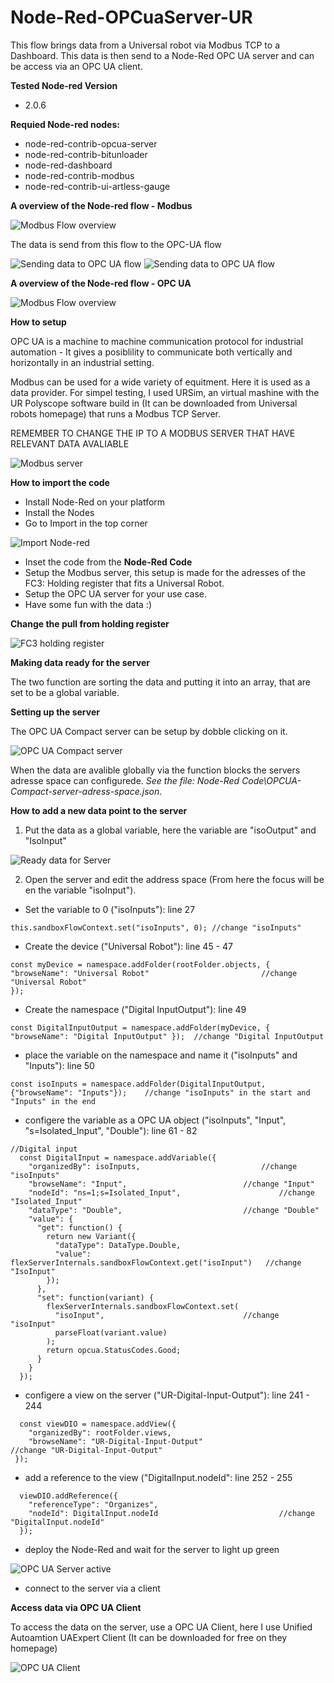 # Node-Red-OPCuaServer-UR
 This flow brings data from a Universal robot via Modbus TCP to a Dashboard. This data is then send to a Node-Red OPC UA server and can be access via an OPC UA client.

**Tested Node-red Version**
- 2.0.6

**Requied Node-red nodes:**
- node-red-contrib-opcua-server
- node-red-contrib-bitunloader
- node-red-dashboard
- node-red-contrib-modbus
- node-red-contrib-ui-artless-gauge

**A overview of the Node-red flow - Modbus**

![Modbus Flow overview](https://github.com/glinvad/Node-Red-OPCuaServer-UR/blob/main/Pictures/OverviewFlowModbus.jpg)

The data is send from this flow to the OPC-UA flow

![Sending data to OPC UA flow](https://github.com/glinvad/Node-Red-OPCuaServer-UR/blob/main/Pictures/SendingDataToOPCUAflow.jpg)
![Sending data to OPC UA flow](https://github.com/glinvad/Node-Red-OPCuaServer-UR/blob/main/Pictures/SendingDataToOPCUAflow2.jpg)

**A overview of the Node-red flow - OPC UA**

![Modbus Flow overview](https://github.com/glinvad/Node-Red-OPCuaServer-UR/blob/main/Pictures/OverviewFlowOPCUA.jpg)

**How to setup**

OPC UA is a machine to machine communication protocol for industrial automation - It gives a posiblility to communicate both vertically and horizontally in an industrial setting.

Modbus can be used for a wide variety of equitment. Here it is used as a data provider. For simpel testing, I used URSim, an virtual mashine with the UR Polyscope software build in (It can be downloaded from Universal robots homepage) that runs a Modbus TCP Server.

REMEMBER TO CHANGE THE IP TO A MODBUS SERVER THAT HAVE RELEVANT DATA AVALIABLE

![Modbus server](https://github.com/glinvad/Node-Red-OPCuaServer-UR/blob/main/Pictures/ModbusTCPserver.jpg)

**How to import the code**
- Install Node-Red on your platform
- Install the Nodes
- Go to Import in the top corner 

![Import Node-red](https://github.com/glinvad/Node-Red-OPCuaServer-UR/blob/main/Pictures/NodeRedImport.jpg)

- Inset the code from the **Node-Red Code**
- Setup the Modbus server, this setup is made for the adresses of the FC3: Holding register that fits a Universal Robot.
- Setup the OPC UA server for your use case.
- Have some fun with the data :)

**Change the pull from holding register**

![FC3 holding register](https://github.com/glinvad/Node-Red-OPCuaServer-UR/blob/main/Pictures/SettingUpGetHOLDING.jpg)

**Making data ready for the server**

The two function are sorting the data and putting it into an array, that are set to be a global variable. 

**Setting up the server**

The OPC UA Compact server can be setup by dobble clicking on it.

![OPC UA Compact server](https://github.com/glinvad/Node-Red-OPCuaServer-UR/blob/main/Pictures/OPCUACompactserver.jpg)

When the data are avalible globally via the function blocks the servers adresse space can configurede. *See the file: Node-Red Code\OPCUA-Compact-server-adress-space.json*.

**How to add a new data point to the server**
1. Put the data as a global variable, here the variable are "isoOutput" and "IsoInput"

![Ready data for Server](https://github.com/glinvad/Node-Red-OPCuaServer-UR/blob/main/Pictures/FunctionSetGlobalDataToOPCUAserver.jpg)

2. Open the server and edit the address space (From here the focus will be en the variable "isoInput"). 

- Set the variable to 0 ("isoInputs"): line 27

```
this.sandboxFlowContext.set("isoInputs", 0); //change "isoInputs"
```

- Create the device ("Universal Robot"): line 45 - 47 
```
const myDevice = namespace.addFolder(rootFolder.objects, {
"browseName": "Universal Robot"							//change "Universal Robot"
});
```

- Create the namespace ("Digital InputOutput"): line 49
```
const DigitalInputOutput = namespace.addFolder(myDevice, { "browseName": "Digital InputOutput" }); 	//change "Digital InputOutput
```

- place the variable on the namespace and name it ("isoInputs" and "Inputs"): line 50
```
const isoInputs = namespace.addFolder(DigitalInputOutput, {"browseName": "Inputs"});	//change "isoInputs" in the start and "Inputs" in the end
```

- configere the variable as a OPC UA object ("isoInputs", "Input", "s=Isolated_Input", "Double"): line 61 - 82
```
//Digital input
  const DigitalInput = namespace.addVariable({
    "organizedBy": isoInputs,							//change "isoInputs"
    "browseName": "Input",							//change "Input"
    "nodeId": "ns=1;s=Isolated_Input",						//change "Isolated_Input"
    "dataType": "Double",							//change "Double"
    "value": {
      "get": function() {
        return new Variant({
          "dataType": DataType.Double,
          "value": flexServerInternals.sandboxFlowContext.get("isoInput")	//change "IsoInput"
        });
      },
      "set": function(variant) {
        flexServerInternals.sandboxFlowContext.set(
          "isoInput",								//change "isoInput"
          parseFloat(variant.value)
        );
        return opcua.StatusCodes.Good;
      }
    }
  });
```

- configere a view on the server ("UR-Digital-Input-Output"): line 241 - 244
```
  const viewDIO = namespace.addView({
    "organizedBy": rootFolder.views,
    "browseName": "UR-Digital-Input-Output"							//change "UR-Digital-Input-Output"
 });
```
  
- add a reference to the view ("DigitalInput.nodeId": line 252 - 255
```
  viewDIO.addReference({
    "referenceType": "Organizes",
    "nodeId": DigitalInput.nodeId							//change "DigitalInput.nodeId"
  });
```
  
- deploy the Node-Red and wait for the server to light up green 

![OPC UA Server active](https://github.com/glinvad/Node-Red-OPCuaServer-UR/blob/main/Pictures/OPCServeractive.jpg)

- connect to the server via a client



**Access data via OPC UA Client**

To access the data on the server, use a OPC UA Client, here I use Unified Autoamtion UAExpert Client (It can be downloaded for free on they homepage)

![OPC UA Client](https://github.com/glinvad/Node-Red-OPCuaServer-UR/blob/main/Pictures/OPCUAclient.jpg)


